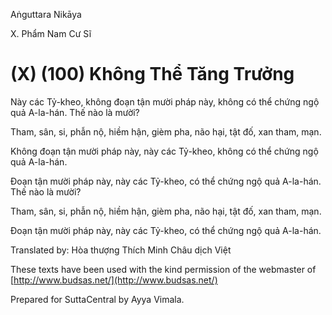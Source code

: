 Aṅguttara Nikāya

X. Phẩm Nam Cư Sĩ

# (X) (100) Không Thể Tăng Trưởng

Này các Tỷ-kheo, không đoạn tận mười pháp này, không có thể chứng ngộ quả A-la-hán. Thế nào là mười?

Tham, sân, si, phẫn nộ, hiềm hận, gièm pha, não hại, tật đố, xan tham, mạn.

Không đoạn tận mười pháp này, này các Tỷ-kheo, không có thể chứng ngộ quả A-la-hán.

Ðoạn tận mười pháp này, này các Tỷ-kheo, có thể chứng ngộ quả A-la-hán. Thế nào là mười?

Tham, sân, si, phẫn nộ, hiềm hận, gièm pha, não hại, tật đố, xan tham, mạn.

Ðoạn tận mười pháp này, này các Tỷ-kheo, có thể chứng ngộ quả A-la-hán.

Translated by: Hòa thượng Thích Minh Châu dịch Việt

These texts have been used with the kind permission of the webmaster of [http://www.budsas.net/](http://www.budsas.net/)

Prepared for SuttaCentral by Ayya Vimala.